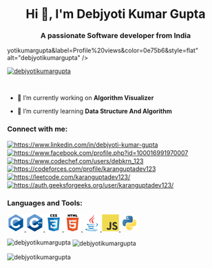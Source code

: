 <h1 align="center">Hi 👋, I'm Debjyoti Kumar Gupta</h1>
<h3 align="center">A passionate Software developer from India</h3>yotikumargupta&label=Profile%20views&color=0e75b6&style=flat" alt="debjyotikumargupta" /> </p>

<p align="left"> <a href="https://github.com/ryo-ma/github-profile-trophy"><img src="https://github-profile-trophy.vercel.app/?username=debjyotikumargupta" alt="debjyotikumargupta" /></a> </p>

<p align="left"> <a href="https://twitter.com/" target="blank"><img src="https://img.shields.io/twitter/follow/?logo=twitter&style=for-the-badge" alt="" /></a> </p>

- 🔭 I’m currently working on **Algorithm Visualizer**

- 🌱 I’m currently learning **Data Structure And Algorithm**

<h3 align="left">Connect with me:</h3>
<p align="left">
<a href="https://linkedin.com/in/https://www.linkedin.com/in/debjyoti-kumar-gupta" target="blank"><img align="center" src="https://raw.githubusercontent.com/rahuldkjain/github-profile-readme-generator/master/src/images/icons/Social/linked-in-alt.svg" alt="https://www.linkedin.com/in/debjyoti-kumar-gupta" height="30" width="40" /></a>
<a href="https://fb.com/https://www.facebook.com/profile.php?id=100016991970007" target="blank"><img align="center" src="https://raw.githubusercontent.com/rahuldkjain/github-profile-readme-generator/master/src/images/icons/Social/facebook.svg" alt="https://www.facebook.com/profile.php?id=100016991970007" height="30" width="40" /></a>
<a href="https://www.codechef.com/users/https://www.codechef.com/users/debkrn_123" target="blank"><img align="center" src="https://cdn.jsdelivr.net/npm/simple-icons@3.1.0/icons/codechef.svg" alt="https://www.codechef.com/users/debkrn_123" height="30" width="40" /></a>
<a href="https://codeforces.com/profile/https://codeforces.com/profile/karanguptadev123" target="blank"><img align="center" src="https://raw.githubusercontent.com/rahuldkjain/github-profile-readme-generator/master/src/images/icons/Social/codeforces.svg" alt="https://codeforces.com/profile/karanguptadev123" height="30" width="40" /></a>
<a href="https://www.leetcode.com/https://leetcode.com/karanguptadev123/" target="blank"><img align="center" src="https://raw.githubusercontent.com/rahuldkjain/github-profile-readme-generator/master/src/images/icons/Social/leet-code.svg" alt="https://leetcode.com/karanguptadev123/" height="30" width="40" /></a>
<a href="https://auth.geeksforgeeks.org/user/https://auth.geeksforgeeks.org/user/karanguptadev123/" target="blank"><img align="center" src="https://raw.githubusercontent.com/rahuldkjain/github-profile-readme-generator/master/src/images/icons/Social/geeks-for-geeks.svg" alt="https://auth.geeksforgeeks.org/user/karanguptadev123/" height="30" width="40" /></a>
</p>

<h3 align="left">Languages and Tools:</h3>
<p align="left"> <a href="https://www.cprogramming.com/" target="_blank" rel="noreferrer"> <img src="https://raw.githubusercontent.com/devicons/devicon/master/icons/c/c-original.svg" alt="c" width="40" height="40"/> </a> <a href="https://www.w3schools.com/cpp/" target="_blank" rel="noreferrer"> <img src="https://raw.githubusercontent.com/devicons/devicon/master/icons/cplusplus/cplusplus-original.svg" alt="cplusplus" width="40" height="40"/> </a> <a href="https://www.w3schools.com/css/" target="_blank" rel="noreferrer"> <img src="https://raw.githubusercontent.com/devicons/devicon/master/icons/css3/css3-original-wordmark.svg" alt="css3" width="40" height="40"/> </a> <a href="https://www.w3.org/html/" target="_blank" rel="noreferrer"> <img src="https://raw.githubusercontent.com/devicons/devicon/master/icons/html5/html5-original-wordmark.svg" alt="html5" width="40" height="40"/> </a> <a href="https://www.java.com" target="_blank" rel="noreferrer"> <img src="https://raw.githubusercontent.com/devicons/devicon/master/icons/java/java-original.svg" alt="java" width="40" height="40"/> </a> <a href="https://developer.mozilla.org/en-US/docs/Web/JavaScript" target="_blank" rel="noreferrer"> <img src="https://raw.githubusercontent.com/devicons/devicon/master/icons/javascript/javascript-original.svg" alt="javascript" width="40" height="40"/> </a> <a href="https://www.python.org" target="_blank" rel="noreferrer"> <img src="https://raw.githubusercontent.com/devicons/devicon/master/icons/python/python-original.svg" alt="python" width="40" height="40"/> </a> </p>

<p><img align="left" src="https://github-readme-stats.vercel.app/api/top-langs?username=debjyotikumargupta&show_icons=true&locale=en&layout=compact" alt="debjyotikumargupta" /></p>

<p>&nbsp;<img align="center" src="https://github-readme-stats.vercel.app/api?username=debjyotikumargupta&show_icons=true&locale=en" alt="debjyotikumargupta" /></p>

<p><img align="center" src="https://github-readme-streak-stats.herokuapp.com/?user=debjyotikumargupta&" alt="debjyotikumargupta" /></p>
